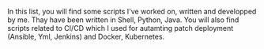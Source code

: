 In this list, you will find some scripts I've worked on, written and developped by me.
Thay have been written in Shell, Python, Java. You will also find scripts related to 
CI/CD which I used for autamting patch deployment (Ansible, Yml, Jenkins) and Docker, 
Kubernetes. 
